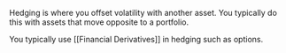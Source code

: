 Hedging is where you offset volatility with another asset. You typically do this with assets that move opposite to a portfolio.

You typically use [[Financial Derivatives]] in hedging such as options.